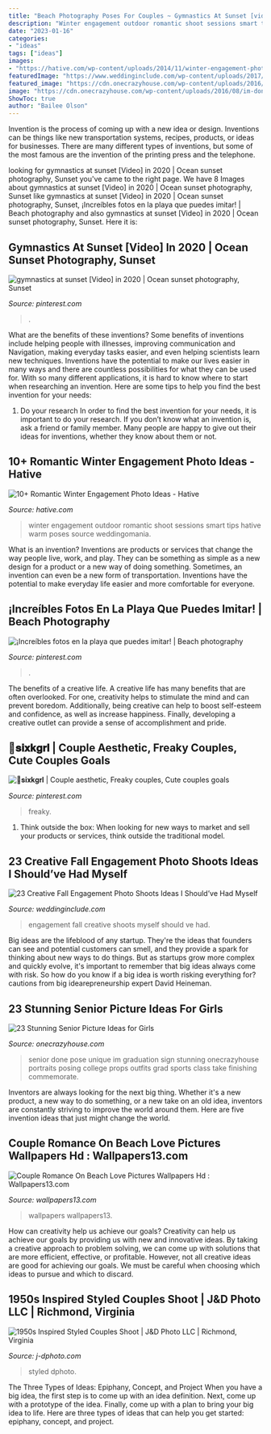 ```yaml
---
title: "Beach Photography Poses For Couples ~ Gymnastics At Sunset [video] In 2020"
description: "Winter engagement outdoor romantic shoot sessions smart tips hative warm poses source weddingomania"
date: "2023-01-16"
categories:
- "ideas"
tags: ["ideas"]
images:
- "https://hative.com/wp-content/uploads/2014/11/winter-engagement-photo-ideas/8-winter-engagement-photo-ideas.jpg"
featuredImage: "https://www.weddinginclude.com/wp-content/uploads/2017/06/Fall-engagement-pictures-with-leaves.jpg"
featured_image: "https://cdn.onecrazyhouse.com/wp-content/uploads/2016/08/im-done-pose-682x1024.jpg"
image: "https://cdn.onecrazyhouse.com/wp-content/uploads/2016/08/im-done-pose-682x1024.jpg"
ShowToc: true
author: "Bailee Olson"
---
```



Invention is the process of coming up with a new idea or design. Inventions can be things like new transportation systems, recipes, products, or ideas for businesses. There are many different types of inventions, but some of the most famous are the invention of the printing press and the telephone.

	

		
looking for gymnastics at sunset [Video] in 2020 | Ocean sunset photography, Sunset you've came to the right page. We have 8 Images about gymnastics at sunset [Video] in 2020 | Ocean sunset photography, Sunset like gymnastics at sunset [Video] in 2020 | Ocean sunset photography, Sunset, ¡Increíbles fotos en la playa que puedes imitar! | Beach photography and also gymnastics at sunset [Video] in 2020 | Ocean sunset photography, Sunset. Here it is:
		
    
## Gymnastics At Sunset [Video] In 2020 | Ocean Sunset Photography, Sunset

<img loading=lazy src="https://i.pinimg.com/736x/07/0e/6c/070e6c705c365e87ea6d386c705f2999.jpg" onerror="this.onerror=null;this.src='https://tse1.mm.bing.net/th?id=OIP.JiU0B4jeychgBUgMlZhZEgHaNK&amp;pid=15.1';" alt="gymnastics at sunset [Video] in 2020 | Ocean sunset photography, Sunset">

_Source: pinterest.com_

>. 

	

What are the benefits of these inventions?
Some benefits of inventions include helping people with illnesses, improving communication and Navigation, making everyday tasks easier, and even helping scientists learn new techniques. Inventions have the potential to make our lives easier in many ways and there are countless possibilities for what they can be used for. With so many different applications, it is hard to know where to start when researching an invention. Here are some tips to help you find the best invention for your needs:
1) Do your research
In order to find the best invention for your needs, it is important to do your research. If you don’t know what an invention is, ask a friend or family member. Many people are happy to give out their ideas for inventions, whether they know about them or not.

    
## 10+ Romantic Winter Engagement Photo Ideas - Hative

<img loading=lazy src="https://hative.com/wp-content/uploads/2014/11/winter-engagement-photo-ideas/8-winter-engagement-photo-ideas.jpg" onerror="this.onerror=null;this.src='https://tse1.mm.bing.net/th?id=OIP.6dEU46Saaqnl5MT6QloPFQHaLH&amp;pid=15.1';" alt="10+ Romantic Winter Engagement Photo Ideas - Hative">

_Source: hative.com_

>winter engagement outdoor romantic shoot sessions smart tips hative warm poses source weddingomania. 

	

What is an invention?
Inventions are products or services that change the way people live, work, and play. They can be something as simple as a new design for a product or a new way of doing something. Sometimes, an invention can even be a new form of transportation. Inventions have the potential to make everyday life easier and more comfortable for everyone.

    
## ¡Increíbles Fotos En La Playa Que Puedes Imitar! | Beach Photography

<img loading=lazy src="https://i.pinimg.com/736x/ba/f0/81/baf081a82b561c52fb1759c36f406943.jpg" onerror="this.onerror=null;this.src='https://tse4.mm.bing.net/th?id=OIP.okorPSfAYTLMtVIZLEbphwHaNK&amp;pid=15.1';" alt="¡Increíbles fotos en la playa que puedes imitar! | Beach photography">

_Source: pinterest.com_

>. 

	

The benefits of a creative life.
A creative life has many benefits that are often overlooked. For one, creativity helps to stimulate the mind and can prevent boredom. Additionally, being creative can help to boost self-esteem and confidence, as well as increase happiness. Finally, developing a creative outlet can provide a sense of accomplishment and pride.

    
## 🌟𝐬𝐢𝐱𝐤𝐠𝐫𝐥 | Couple Aesthetic, Freaky Couples, Cute Couples Goals

<img loading=lazy src="https://i.pinimg.com/736x/e8/98/16/e89816da8ae034abd383814efb956b3c.jpg" onerror="this.onerror=null;this.src='https://tse3.mm.bing.net/th?id=OIP.3WBJ9ZjZO1XZ6zBCJm06OQHaJ3&amp;pid=15.1';" alt="🌟𝐬𝐢𝐱𝐤𝐠𝐫𝐥 | Couple aesthetic, Freaky couples, Cute couples goals">

_Source: pinterest.com_

>freaky. 

	

1. Think outside the box: When looking for new ways to market and sell your products or services, think outside the traditional model.

    
## 23 Creative Fall Engagement Photo Shoots Ideas I Should’ve Had Myself

<img loading=lazy src="https://www.weddinginclude.com/wp-content/uploads/2017/06/Fall-engagement-pictures-with-leaves.jpg" onerror="this.onerror=null;this.src='https://tse3.mm.bing.net/th?id=OIP.3K7gKhd9xG-HJBEiOhw5cQHaLY&amp;pid=15.1';" alt="23 Creative Fall Engagement Photo Shoots Ideas I Should’ve Had Myself">

_Source: weddinginclude.com_

>engagement fall creative shoots myself should ve had. 

	

Big ideas are the lifeblood of any startup. They're the ideas that founders can see and potential customers can smell, and they provide a spark for thinking about new ways to do things. But as startups grow more complex and quickly evolve, it's important to remember that big ideas always come with risk. So how do you know if a big idea is worth risking everything for? cautions from big idearepreneurship expert David Heineman.

    
## 23 Stunning Senior Picture Ideas For Girls

<img loading=lazy src="https://cdn.onecrazyhouse.com/wp-content/uploads/2016/08/im-done-pose-682x1024.jpg" onerror="this.onerror=null;this.src='https://tse3.mm.bing.net/th?id=OIP.SXjYwQxXzHOD-qKXEz1M_AHaLH&amp;pid=15.1';" alt="23 Stunning Senior Picture Ideas for Girls">

_Source: onecrazyhouse.com_

>senior done pose unique im graduation sign stunning onecrazyhouse portraits posing college props outfits grad sports class take finishing commemorate. 

	

Inventors are always looking for the next big thing. Whether it's a new product, a new way to do something, or a new take on an old idea, inventors are constantly striving to improve the world around them. Here are five invention ideas that just might change the world.

    
## Couple Romance On Beach Love Pictures Wallpapers Hd : Wallpapers13.com

<img loading=lazy src="https://www.wallpapers13.com/wp-content/uploads/2020/08/Couple-Romance-on-beach-Love-pictures-Wallpapers-Hd-1920x1440.jpg" onerror="this.onerror=null;this.src='https://tse3.mm.bing.net/th?id=OIP.fhmrf1dfJylZXr8x_XUB7wHaFj&amp;pid=15.1';" alt="Couple Romance On Beach Love Pictures Wallpapers Hd : Wallpapers13.com">

_Source: wallpapers13.com_

>wallpapers wallpapers13. 

	

How can creativity help us achieve our goals?
Creativity can help us achieve our goals by providing us with new and innovative ideas. By taking a creative approach to problem solving, we can come up with solutions that are more efficient, effective, or profitable. However, not all creative ideas are good for achieving our goals. We must be careful when choosing which ideas to pursue and which to discard.

    
## 1950s Inspired Styled Couples Shoot | J&amp;D Photo LLC | Richmond, Virginia

<img loading=lazy src="https://www.j-dphoto.com/images/uploaded/50s__2077_BW.jpg" onerror="this.onerror=null;this.src='https://tse2.mm.bing.net/th?id=OIP.35nbZcoo-UDmwCgLl_ekLQHaLH&amp;pid=15.1';" alt="1950s Inspired Styled Couples Shoot | J&amp;D Photo LLC | Richmond, Virginia">

_Source: j-dphoto.com_

>styled dphoto. 

	

The Three Types of Ideas: Epiphany, Concept, and Project
When you have a big idea, the first step is to come up with an idea definition. Next, come up with a prototype of the idea. Finally, come up with a plan to bring your big idea to life. Here are three types of ideas that can help you get started: epiphany, concept, and project.

